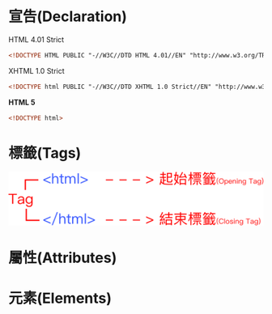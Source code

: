 # 宣告\(Declaration\)

HTML 4.01 Strict

```html
<!DOCTYPE HTML PUBLIC "-//W3C//DTD HTML 4.01//EN" "http://www.w3.org/TR/html4/strict.dtd">
```

XHTML 1.0 Strict

```html
<!DOCTYPE html PUBLIC "-//W3C//DTD XHTML 1.0 Strict//EN" "http://www.w3.org/TR/xhtml1/DTD/xhtml1-strict.dtd">
```

**HTML 5**

```html
<!DOCTYPE html>
```

# 標籤\(Tags\)

![](/assets/標籤.png)

# 屬性\(Attributes\)

# 元素\(Elements\)



